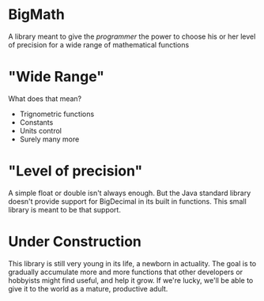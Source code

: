 # BigMath
A library meant to give the *programmer* the power to choose his or her level of precision for a wide range of mathematical functions

# "Wide Range"
What does that mean? 

* Trignometric functions 
* Constants
* Units control
* Surely many more

# "Level of precision"
A simple float or double isn't always enough. But the Java standard library doesn't provide support for BigDecimal in its
built in functions. This small library is meant to be that support.

# Under Construction
This library is still very young in its life, a newborn in actuality. The goal is to gradually accumulate more and more
functions that other developers or hobbyists might find useful, and help it grow. If we're lucky, we'll be able to give
it to the world as a mature, productive adult.
